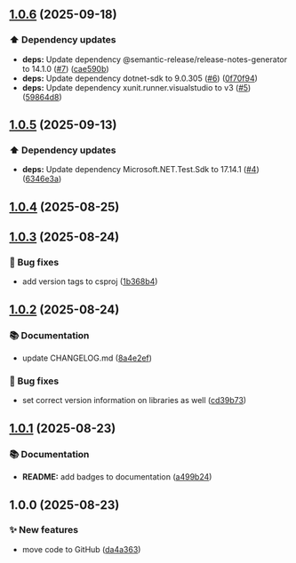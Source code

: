 ## [1.0.6](https://github.com/eriklieben/ErikLieben.FA.Specifications/compare/v1.0.5...v1.0.6) (2025-09-18)

### ⬆️ Dependency updates

* **deps:** Update dependency @semantic-release/release-notes-generator to 14.1.0 ([#7](https://github.com/eriklieben/ErikLieben.FA.Specifications/issues/7)) ([cae590b](https://github.com/eriklieben/ErikLieben.FA.Specifications/commit/cae590bbde164c95b7a812e7db72f94ca7ad7f10))
* **deps:** Update dependency dotnet-sdk to 9.0.305 ([#6](https://github.com/eriklieben/ErikLieben.FA.Specifications/issues/6)) ([0f70f94](https://github.com/eriklieben/ErikLieben.FA.Specifications/commit/0f70f9467f5a255888474cdff75df511e394b034))
* **deps:** Update dependency xunit.runner.visualstudio to v3 ([#5](https://github.com/eriklieben/ErikLieben.FA.Specifications/issues/5)) ([59864d8](https://github.com/eriklieben/ErikLieben.FA.Specifications/commit/59864d83de8d5519d55210082c580f3292b83aa8))

## [1.0.5](https://github.com/eriklieben/ErikLieben.FA.Specifications/compare/v1.0.4...v1.0.5) (2025-09-13)

### ⬆️ Dependency updates

* **deps:** Update dependency Microsoft.NET.Test.Sdk to 17.14.1 ([#4](https://github.com/eriklieben/ErikLieben.FA.Specifications/issues/4)) ([6346e3a](https://github.com/eriklieben/ErikLieben.FA.Specifications/commit/6346e3acdbac43bd25c3cc95b5e6a83086bb44b0))

## [1.0.4](https://github.com/eriklieben/ErikLieben.FA.Specifications/compare/v1.0.3...v1.0.4) (2025-08-25)

## [1.0.3](https://github.com/eriklieben/ErikLieben.FA.Specifications/compare/v1.0.2...v1.0.3) (2025-08-24)

### 🐛 Bug fixes

* add version tags to csproj ([1b368b4](https://github.com/eriklieben/ErikLieben.FA.Specifications/commit/1b368b48584a949150a49b307b30e33fdb801705))

## [1.0.2](https://github.com/eriklieben/ErikLieben.FA.Specifications/compare/v1.0.1...v1.0.2) (2025-08-24)

### 📚 Documentation

* update CHANGELOG.md ([8a4e2ef](https://github.com/eriklieben/ErikLieben.FA.Specifications/commit/8a4e2ef88ddf5f26e6f3c5dc2a529903e36e201e))

### 🐛 Bug fixes

* set correct version information on libraries as well ([cd39b73](https://github.com/eriklieben/ErikLieben.FA.Specifications/commit/cd39b734529ee246ac7334a614ca733c3a205054))

## [1.0.1](https://github.com/eriklieben/ErikLieben.FA.Specifications/compare/v1.0.0...v1.0.1) (2025-08-23)

### 📚 Documentation

* **README:** add badges to documentation ([a499b24](https://github.com/eriklieben/ErikLieben.FA.Specifications/commit/a499b24067e361f750900b5f40fa961eff015d5b))

## 1.0.0 (2025-08-23)

### ✨ New features

* move code to GitHub ([da4a363](https://github.com/eriklieben/ErikLieben.FA.Specifications/commit/da4a363dd0b4c648bf223432a16edcb66f1d00ed))
